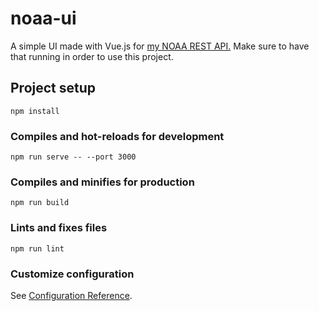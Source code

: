 # noaa-ui

A simple UI made with Vue.js for [my NOAA REST API.](https://github.com/adamb3ard/NOAA_API) Make sure to have that running in order to use this project.

## Project setup
```
npm install
```

### Compiles and hot-reloads for development
```
npm run serve -- --port 3000
```

### Compiles and minifies for production
```
npm run build
```

### Lints and fixes files
```
npm run lint
```

### Customize configuration
See [Configuration Reference](https://cli.vuejs.org/config/).
